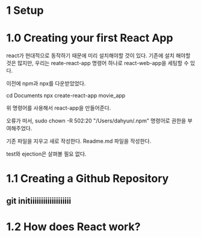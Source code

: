 # 1 Setup

# 1.0 Creating your first React App
react가 현대적으로 동작하기 때문에 미리 설치해야할 것이 있다.
기존에 설치 해야할 것은 많지만, 우리는 reate-react-app 명령어 하나로 react-web-app을 세팅할 수 있다.

이전에 npm과 npx를 다운받았었다. 

cd Documents
npx create-react-app movie_app

위 명령어를 사용해서 react-app을 만들어준다.

오류가 떠서, sudo chown -R 502:20 "/Users/dahyun/.npm" 명령어로 권한을 부여해주었다.

기존 파일을 지우고 새로 작성한다. Readme.md 파일을 작성한다.

test와 ejection은 살펴볼 필요 없다.

# 1.1 Creating a Github Repository

## git initiiiiiiiiiiiiiiiiiii

# 1.2 How does React work?